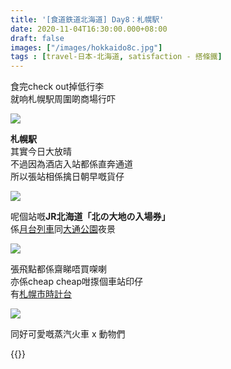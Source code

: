 ```yaml
---
title: '[食道鉄道北海道] Day8：札幌駅'
date: 2020-11-04T16:30:00.000+08:00
draft: false
images: ["/images/hokkaido8c.jpg"]
tags : [travel-日本-北海道, satisfaction - 搭條鐵]
---
```


食完check out掉低行李  
就响札幌駅周圍啲商場行吓  

![](/images/hokkaido8c.jpg)

**札幌駅**  
其實今日大放晴  
不過因為酒店入站都係直奔通道  
所以張站相係擒日朝早嘅貨仔  

![](/images/hokkaido8c1.jpg)

呢個站嘅**JR北海道「北の大地の入場券」**  
係[月台列車](https://hidie.net/hokkaido8a/)同[大通公園](https://hidie.net/hokkaido7f/)夜景   

![](/images/hokkaido8c2.jpg)

張飛點都係齋睇唔買㗎喇  
亦係cheap cheap咁揼個車站印仔  
有[札幌市時計台](https://hidie.net/hokkaido6p/)   

![](/images/hokkaido8c3.jpg)
  
同好可愛嘅蒸汽火車 x 動物們   


{{<hokkaido>}}
